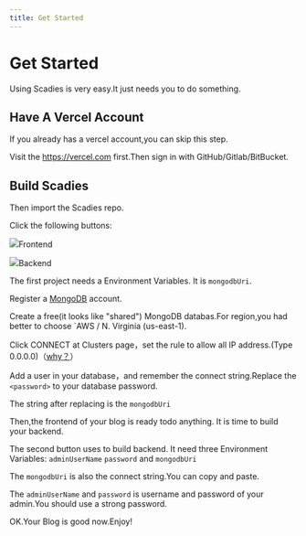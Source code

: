 ```yaml
---
title: Get Started
---
```


# Get Started

Using Scadies is very easy.It just needs you to do something.

## Have A Vercel Account

If you already has a vercel account,you can skip this step.

Visit the https://vercel.com first.Then sign in with GitHub/Gitlab/BitBucket.

## Build Scadies

Then import the Scadies repo.

Click the following buttons:

[![](https://vercel.com/button)](https://vercel.com/import/project?template=https://github.com/uazira/scadies-frontend)Frontend

[![](https://vercel.com/button)](https://vercel.com/import/project?template=https://github.com/uazira/scadies-backend)Backend

The first project needs a Environment Variables. It is `mongodbUri`.

Register a [MongoDB](https://www.mongodb.com/cloud/atlas/register) account.

Create a free(it looks like "shared") MongoDB databas.For region,you had better to choose `AWS / N. Virginia (us-east-1).

Click CONNECT at Clusters page，set the rule to allow all IP address.(Type 0.0.0.0)（[why？](https://vercel.com/support/articles/how-to-allowlist-deployment-ip-address)）

Add a user in your database，and remember the connect string.Replace the `<password>` to your database password.

The string after replacing is the `mongodbUri`

Then,the frontend of your blog is ready todo anything. It is time to build your backend.

The second button uses to build backend. It need three Environment Variables: `adminUserName` `password` and `mongodbUri`

The `mongodbUri` is also the connect string.You can copy and paste.

The `adminUserName` and `password` is username and password of your admin.You should use a strong password.

OK.Your Blog is good now.Enjoy!
